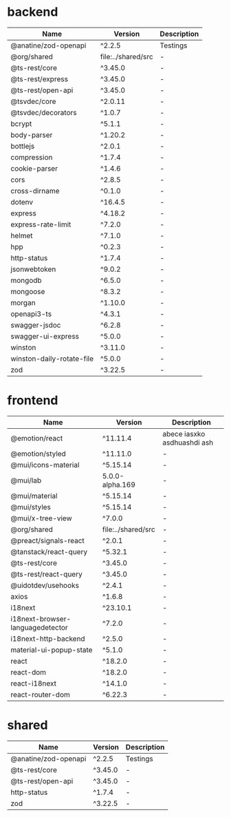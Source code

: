 # backend

| Name                      | Version            | Description |
| ------------------------- | ------------------ | ----------- |
| @anatine/zod-openapi      | ^2.2.5             | Testings    |
| @org/shared               | file:../shared/src | -           |
| @ts-rest/core             | ^3.45.0            | -           |
| @ts-rest/express          | ^3.45.0            | -           |
| @ts-rest/open-api         | ^3.45.0            | -           |
| @tsvdec/core              | ^2.0.11            | -           |
| @tsvdec/decorators        | ^1.0.7             | -           |
| bcrypt                    | ^5.1.1             | -           |
| body-parser               | ^1.20.2            | -           |
| bottlejs                  | ^2.0.1             | -           |
| compression               | ^1.7.4             | -           |
| cookie-parser             | ^1.4.6             | -           |
| cors                      | ^2.8.5             | -           |
| cross-dirname             | ^0.1.0             | -           |
| dotenv                    | ^16.4.5            | -           |
| express                   | ^4.18.2            | -           |
| express-rate-limit        | ^7.2.0             | -           |
| helmet                    | ^7.1.0             | -           |
| hpp                       | ^0.2.3             | -           |
| http-status               | ^1.7.4             | -           |
| jsonwebtoken              | ^9.0.2             | -           |
| mongodb                   | ^6.5.0             | -           |
| mongoose                  | ^8.3.2             | -           |
| morgan                    | ^1.10.0            | -           |
| openapi3-ts               | ^4.3.1             | -           |
| swagger-jsdoc             | ^6.2.8             | -           |
| swagger-ui-express        | ^5.0.0             | -           |
| winston                   | ^3.11.0            | -           |
| winston-daily-rotate-file | ^5.0.0             | -           |
| zod                       | ^3.22.5            | -           |

# frontend

| Name                             | Version            | Description                 |
| -------------------------------- | ------------------ | --------------------------- |
| @emotion/react                   | ^11.11.4           | abece iasxko asdhuashdi ash |
| @emotion/styled                  | ^11.11.0           | -                           |
| @mui/icons-material              | ^5.15.14           | -                           |
| @mui/lab                         | 5.0.0-alpha.169    | -                           |
| @mui/material                    | ^5.15.14           | -                           |
| @mui/styles                      | ^5.15.14           | -                           |
| @mui/x-tree-view                 | ^7.0.0             | -                           |
| @org/shared                      | file:../shared/src | -                           |
| @preact/signals-react            | ^2.0.1             | -                           |
| @tanstack/react-query            | ^5.32.1            | -                           |
| @ts-rest/core                    | ^3.45.0            | -                           |
| @ts-rest/react-query             | ^3.45.0            | -                           |
| @uidotdev/usehooks               | ^2.4.1             | -                           |
| axios                            | ^1.6.8             | -                           |
| i18next                          | ^23.10.1           | -                           |
| i18next-browser-languagedetector | ^7.2.0             | -                           |
| i18next-http-backend             | ^2.5.0             | -                           |
| material-ui-popup-state          | ^5.1.0             | -                           |
| react                            | ^18.2.0            | -                           |
| react-dom                        | ^18.2.0            | -                           |
| react-i18next                    | ^14.1.0            | -                           |
| react-router-dom                 | ^6.22.3            | -                           |

# shared

| Name                 | Version | Description |
| -------------------- | ------- | ----------- |
| @anatine/zod-openapi | ^2.2.5  | Testings    |
| @ts-rest/core        | ^3.45.0 | -           |
| @ts-rest/open-api    | ^3.45.0 | -           |
| http-status          | ^1.7.4  | -           |
| zod                  | ^3.22.5 | -           |

